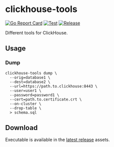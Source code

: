 # clickhouse-tools

[![Go Report Card](https://goreportcard.com/badge/github.com/droptheplot/clickhouse-tools)](https://goreportcard.com/report/github.com/droptheplot/clickhouse-tools)
[![Test](https://github.com/droptheplot/clickhouse-tools/actions/workflows/test.yml/badge.svg)](https://github.com/droptheplot/clickhouse-tools/actions/workflows/test.yml)
[![Release](https://github.com/droptheplot/clickhouse-tools/actions/workflows/release.yml/badge.svg)](https://github.com/droptheplot/clickhouse-tools/actions/workflows/release.yml)

Different tools for ClickHouse.

## Usage

### Dump

```shell
clickhouse-tools dump \
  --orig=database1 \
  --dest=database2 \
  --url=https://path.to.clickhouse:8443 \
  --user=user1 \
  --password=password1 \
  --cert=path.to.certificate.crt \
  --on-cluster \
  --drop-table \
  > schema.sql
```

## Download

Executable is available in the [latest release](https://github.com/droptheplot/clickhouse-tools/releases/latest) assets.
